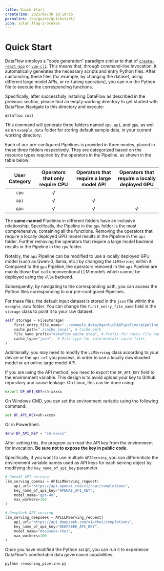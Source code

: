 ```yaml
---
title: Quick Start
createTime: 2025/06/30 19:19:16
permalink: /en/guide/quickstart/
icon: solar:flag-2-broken
---
```


# Quick Start
DataFlow employs a "code generation" paradigm similar to that of [`create-react-app`](https://github.com/facebook/create-react-app) or [`vue-cli`](https://cli.vuejs.org/). This means that, through command-line invocation, it automatically generates the necessary scripts and entry Python files. After customizing these files (for example, by changing the dataset, using different large model APIs, or re-tuning operators), you can run the Python file to execute the corresponding functions.

Specifically, after successfully installing DataFlow as described in the previous section, please find an empty working directory to get started with DataFlow. Navigate to this directory and execute:
```shell
dataflow init
```

This command will generate three folders named `cpu`, `api`, and `gpu`, as well as an `example_data` folder for storing default sample data, in your current working directory.

Each of our pre-configured Pipelines is provided in three modes, placed in these three folders respectively. They are categorized based on the resource types required by the operators in the Pipeline, as shown in the table below:

| User Category | Operators that only require CPU | Operators that require a large model API | Operators that require a locally deployed GPU |
|:--------------:|:-------------------------------:|:-----------------------------------------:|:---------------------------------------------:|
|`cpu`| √       |                                 |                                           |
|`api`| √       | √                               |                                           |
|`gpu`| √       | √                               | √                                         |

The **same-named** Pipelines in different folders have an inclusive relationship. Specifically, the Pipeline in the `gpu` folder is the most comprehensive, containing all the functions. Removing the operators that require a locally deployed GPU model results in the Pipeline in the `api` folder. Further removing the operators that require a large model backend results in the Pipeline in the `cpu` folder.

Notably, the `api` Pipeline can be modified to use a locally deployed GPU model (such as Qwen-3, llama, etc.) by changing the `LLMServing` within it. Compared to the `gpu` Pipeline, the operators removed in the `api` Pipeline are mainly those that call unconventional LLM models which cannot be deployed using the `vllm` backend.

Subsequently, by navigating to the corresponding path, you can access the Python files corresponding to our pre-configured Pipelines.

For these files, the default input dataset is stored in the `json` file within the `example_data` folder. You can change the `first_entry_file_name` field in the `storage` class to point it to your raw dataset.
```python
self.storage = FileStorage(
    first_entry_file_name="../example_data/AgenticRAGPipeline/pipeline_small_chunk.json",
    cache_path="./cache_local", # Cache path
    file_name_prefix="dataflow_cache_step", # Prefix for cache file names
    cache_type="json",  # File type for intermediate cache files
)
```

Additionally, you may need to modify the `LLMServing` class according to your device or the `api_url` you possess, in order to use a locally downloaded model or an online large model API.

If you are using the API method, you need to export the `DF_API_KEY` field to the environment variable. This design is to avoid upload your key to Github repository and cause leakage. On Linux, this can be done using:


```bash
export DF_API_KEY=sh-xxxxx
```

On Windows CMD, you can set the environment variable using the following command:

```cmd
set DF_API_KEY=sh-xxxxx
```

Or in PowerShell:

```powershell
$env:DF_API_KEY = "sh-xxxxx"
```

After setting this, the program can read the API key from the environment for invocation. **Be sure not to expose the key in public code.**

Specifically, if you want to use multiple `APIServing`, you can differentiate the environment variable names used as API keys for each serving object by modifying the `key_name_of_api_key` parameter.
```python
# OpenAI API serving
llm_serving_openai = APILLMServing_request(
    api_url="https://api.openai.com/v1/chat/completions",
    key_name_of_api_key="OPENAI_API_KEY",
    model_name="gpt-4o",
    max_workers=100
)

# DeepSeek API serving
llm_serving_deepseek = APILLMServing_request(
    api_url="https://api.deepseek.com/v1/chat/completions",
    key_name_of_api_key="DEEPSEEK_API_KEY",
    model_name="deepseek-chat",
    max_workers=100
)
```


Once you have modified the Python script, you can run it to experience DataFlow's comfortable data governance capabilities:
```shell
python reasoning_pipeline.py
```